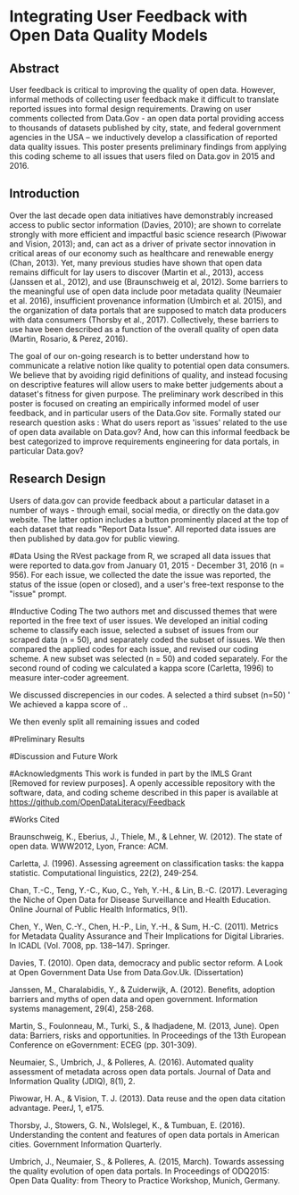 # Integrating User Feedback with Open Data Quality Models

## Abstract
User feedback is critical to improving the quality of open data. However, informal methods of collecting user feedback make it difficult to translate reported issues into formal design requirements. Drawing on  user comments collected from Data.Gov - an open data portal providing access to thousands of datasets published by city, state, and federal government agencies in the USA – we inductively develop a classification of reported data quality issues. This poster presents preliminary findings from applying this coding scheme to all issues that users filed on Data.gov in 2015 and 2016.

## Introduction 
Over the last decade open data initiatives have demonstrably increased access to public sector information (Davies, 2010); are shown to correlate strongly with more efficient and impactful basic science research (Piwowar and Vision, 2013); and, can act as a driver of private sector innovation in critical areas of our economy such as healthcare and renewable energy (Chan, 2013). Yet, many previous studies have shown that open data remains difficult for lay users to discover (Martin et al., 2013), access (Janssen et al., 2012), and use (Braunschweig et al, 2012). Some barriers to the meaningful use of open data include poor metadata quality (Neumaier et al. 2016), insufficient provenance information (Umbirch et al. 2015), and the organization of data portals that are supposed to match data producers with data consumers (Thorsby et al., 2017). Collectively, these barriers to use have been described as a function of the overall quality of open data (Martin, Rosario, & Perez, 2016). 

The goal of our on-going research is to better understand how to communicate a relative notion like quality to potential open data consumers. We believe that by avoiding rigid definitions of quality, and instead focusing on descriptive features will allow users to make better judgements about a dataset's fitness for given purpose. The preliminary work described in this poster is focused on creating an empirically informed model of user feedback, and in particular users of the Data.Gov site. Formally stated our research question asks : What do users report as 'issues' related to the use of open data available on Data.gov? And, how can this informal feedback be best categorized to improve requirements engineering for data portals, in particular Data.gov?

## Research Design
Users of data.gov can provide feedback about a particular dataset in a number of ways - through email, social media, or directly on the data.gov website. The latter option includes a button prominently placed at the top of each dataset that reads "Report Data Issue". All reported data issues are then published by data.gov for public viewing.

#Data
Using the RVest package from R, we scraped all data issues that were reported to data.gov from January 01, 2015 - December 31, 2016 (n = 956). For each issue, we collected the date the issue was reported, the status of the issue (open or closed), and a user's free-text response to the "issue" prompt.

#Inductive Coding
The two authors met and discussed themes that were reported in the free text of user issues. We developed an initial coding scheme to classify each issue, selected a subset of issues from our scraped data (n = 50), and separately coded the subset of issues. We then compared the applied codes for each issue, and revised our coding scheme. A new subset was selected (n = 50) and coded separately. For the second round of coding we calculated a kappa score (Carletta, 1996) to measure inter-coder agreement.  

We discussed discrepencies in our codes.
A selected a third subset (n=50)
'
We achieved a kappa score of ..

We then evenly split all remaining issues and coded

#Preliminary Results


#Discussion and Future Work

#Acknowledgments
This work is funded in part by the IMLS Grant [Removed for review purposes]. A openly accessible repository with the software, data, and coding scheme described in this paper is available at https://github.com/OpenDataLiteracy/Feedback

#Works Cited

Braunschweig, K., Eberius, J., Thiele, M., & Lehner, W. (2012). The state of open data. WWW2012, Lyon, France: ACM.

Carletta, J. (1996). Assessing agreement on classification tasks: the kappa statistic. Computational linguistics, 22(2), 249-254.

Chan, T.-C., Teng, Y.-C., Kuo, C., Yeh, Y.-H., & Lin, B.-C. (2017). Leveraging the Niche of Open Data for Disease Surveillance and Health Education. Online Journal of Public Health Informatics, 9(1).

Chen, Y., Wen, C.-Y., Chen, H.-P., Lin, Y.-H., & Sum, H.-C. (2011). Metrics for Metadata Quality Assurance and Their Implications for Digital Libraries. In ICADL (Vol. 7008, pp. 138–147). Springer.

Davies, T. (2010). Open data, democracy and public sector reform. A Look at Open Government Data Use from Data.Gov.Uk. (Dissertation)

Janssen, M., Charalabidis, Y., & Zuiderwijk, A. (2012). Benefits, adoption barriers and myths of open data and open government. Information systems management, 29(4), 258-268.

Martin, S., Foulonneau, M., Turki, S., & Ihadjadene, M. (2013, June). Open data: Barriers, risks and opportunities. In Proceedings of the 13th European Conference on eGovernment: ECEG (pp. 301-309).

Neumaier, S., Umbrich, J., & Polleres, A. (2016). Automated quality assessment of metadata across open data portals. Journal of Data and Information Quality (JDIQ), 8(1), 2.

Piwowar, H. A., & Vision, T. J. (2013). Data reuse and the open data citation advantage. PeerJ, 1, e175.

Thorsby, J., Stowers, G. N., Wolslegel, K., & Tumbuan, E. (2016). Understanding the content and features of open data portals in American cities. Government Information Quarterly.

Umbrich, J., Neumaier, S., & Polleres, A. (2015, March). Towards assessing the quality evolution of open data portals. In Proceedings of ODQ2015: Open Data Quality: from Theory to Practice Workshop, Munich, Germany.
